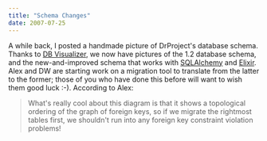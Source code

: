 ```yaml
---
title: "Schema Changes"
date: 2007-07-25
---
```

A while back, I posted a handmade picture of DrProject's database schema. Thanks to <a href="http://www.minq.se/products/dbvis/screens.html">DB Visualizer</a>, we now have pictures of the 1.2 database schema, and the new-and-improved schema that works with <a href="http://www.sqlalchemy.org/">SQLAlchemy</a> and <a href="http://elixir.ematia.de/">Elixir</a>.  Alex and DW are starting work on a migration tool to translate from the latter to the former; those of you who have done this before will want to wish them good luck :-). According to Alex:
<blockquote>What's really cool about this diagram is that it shows a topological
ordering of the graph of foreign keys, so if we migrate the rightmost
tables first, we shouldn't run into any foreign key constraint
violation problems!</blockquote>
